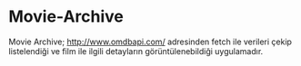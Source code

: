 # Movie-Archive

Movie Archive; http://www.omdbapi.com/ adresinden fetch ile verileri çekip listelendiği ve film ile ilgili detayların görüntülenebildiği
uygulamadır.
